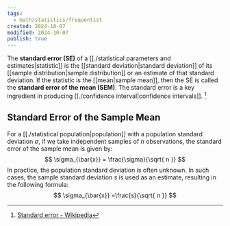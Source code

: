 ```yaml
---
tags:
  - math/statistics/frequentist
created: 2024-10-07
modified: 2024-10-07
publish: true
---
```

The **standard error (SE)** of a [[./statistical parameters and estimates|statistic]] is the [[standard deviation|standard deviation]] of its [[sample distribution|sample distribution]] or an estimate of that standard deviation. If the statistic is the [[mean|sample mean]], then the SE is called the **standard error of the mean (SEM)**. The standard error is a key ingredient in producing [[./confidence interval|confidence intervals]]. [^1]

## Standard Error of the Sample Mean
For a [[./statistical population|population]] with a population standard deviation $\sigma$, if we take independent samples of $n$ observations, the standard error of the sample mean is given by:
$$
\sigma_{\bar{x}} = \frac{\sigma}{\sqrt{ n }}
$$
In practice, the population standard deviation is often unknown. In such cases, the sample standard deviation $s$ is used as an estimate, resulting in the following formula:
$$
\sigma_{\bar{x}} =\frac{s}{\sqrt{ n }}
$$


[^1]: [Standard error - Wikipedia](https://en.wikipedia.org/wiki/Standard_error)